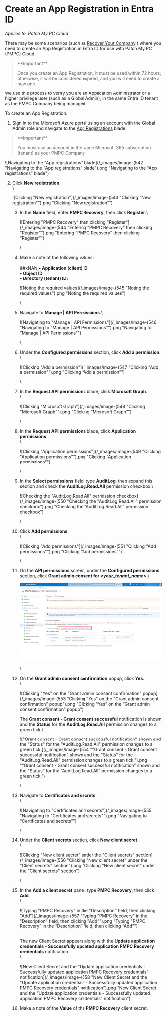 # Create an App Registration in Entra ID

_Applies to: Patch My PC Cloud_

There may be some scenarios (such as [Recover Your Company](../../cloud-administration/manage-your-cloud-company/recover-your-cloud-company.md) ) where you need to create an App Registration in Entra ID for use with Patch My PC (PMPC) Cloud.

<blockquote class="wp-block-quote">
<p>**Important**</p>
<p>Once you create an App Registration, it must be used within 72 hours; otherwise, it will be considered expired, and you will need to create a new one.</p>
</blockquote>

We use this process to verify you are an Application Administrator or a higher privilege user (such as a Global Admin), in the same Entra ID tenant as the PMPC Company being managed.

To create an App Registration:

1. Sign in to the Microsoft Azure portal using an account with the Global Admin role and navigate to the [App Registrations](https://portal.azure.com/#view/Microsoft_AAD_RegisteredApps/ApplicationsListBlade) blade.

<blockquote class="wp-block-quote">
<p>**Important**</p>
<p>You must use an account in the same Microsoft 365 subscription (tenant) as your PMPC Company.</p>
</blockquote>

![Navigating to the "App registrations" blade](/_images/image-(542 "Navigating to the \"App registrations\" blade").png "Navigating to the “App registrations” blade")

2.  Click **New registration**.\
    \


    ![Clicking "New registration"](/_images/image-(543 "Clicking \"New registration\"").png "Clicking “New registration”")



    3.  In the **Name** field, enter **PMPC Recovery**, then click **Register**.\


        ![Entering "PMPC Recovery" then clicking "Register"](/_images/image-(544 "Entering \"PMPC Recovery\" then clicking \"Register\"").png "Entering “PMPC Recovery” then clicking “Register”")

        \

    4.  Make a note of the following values:\
        \
        &#xNAN;**• Application (client) ID**\
        **• Object ID**\
        **• Directory (tenant) ID**\


        ![Noting the required values](/_images/image-(545 "Noting the required values").png "Noting the required values")

        \

    5.  Navigate to **Manage | API Permissions**.\


        ![Navigating to "Manage | API Permissions"](/_images/image-(546 "Navigating to \"Manage | API Permissions\"").png "Navigating to “Manage | API Permissions”")

        \

    6.  Under the **Configured permissions** section, click **Add a permission**.\
        \


        ![Clicking "Add a permission"](/_images/image-(547 "Clicking \"Add a permission\"").png "Clicking “Add a permission”")

        \

    7.  In the **Request API permissions** blade, click **Microsoft Graph**.\
        \


        ![Clicking "Microsoft Graph"](/_images/image-(548 "Clicking \"Microsoft Graph\"").png "Clicking “Microsoft Graph”")

        \

    8.  In the **Request API permissions** blade, click **Application permissions**.\
        \


        ![Clicking "Application permissions"](/_images/image-(549 "Clicking \"Application permissions\"").png "Clicking “Application permissions”")

        \

    9.  In the **Select permissions** field, type **AuditLog**, then expand this section and check the **AuditLog.Read.All** permission checkbox.\


        ![Checking the "AuditLog.Read.All" permission checkbox](/_images/image-(550 "Checking the \"AuditLog.Read.All\" permission checkbox").png "Checking the “AuditLog.Read.All” permission checkbox")

        \

    10. Click **Add permissions**.\
        \


        ![Clicking "Add permissions"](/_images/image-(551 "Clicking \"Add permissions\"").png "Clicking “Add permissions”")

        \

    11. On the **API permissions** screen, under the **Configured permissions** section, click **Grant admin consent for <**_**your\_tenant\_name**_**>**.\


        ![](/_images/image-(552).png)

        \

    12. On the **Grant admin consent confirmation** popup, click **Yes**.\
        \


        ![Clicking "Yes" on the "Grant admin consent confirmation" popup](/_images/image-(553 "Clicking \"Yes\" on the \"Grant admin consent confirmation\" popup").png "Clicking “Yes” on the “Grant admin consent confirmation” popup")

        The **Grant consent - Grant consent successful** notification is shown and the **Status** for the **AuditLog.Read.All** permission changes to a green tick.\


        !["Grant consent - Grant consent successful notification" shown and the "Status" for the "AuditLog.Read.All" permission changes to a green tick.](/_images/image-(554 "\"Grant consent - Grant consent successful notification\" shown and the \"Status\" for the \"AuditLog.Read.All\" permission changes to a green tick.").png "“Grant consent - Grant consent successful notification” shown and the “Status” for the “AuditLog.Read.All” permission changes to a green tick.")

        \

    13. Navigate to **Certificates and secrets**.\
        \


        ![Navigating to "Certificates and secrets"](/_images/image-(555 "Navigating to \"Certificates and secrets\"").png "Navigating to “Certificates and secrets”")

        \

    14. Under the **Client secrets** section, click **New client secret**.\
        \


        ![Clicking "New client secret" under the "Client secrets" section](/_images/image-(556 "Clicking \"New client secret\" under the \"Client secrets\" section").png "Clicking “New client secret” under the “Client secrets” section")

        \

    15. In the **Add a client secret** panel, type **PMPC Recovery**, then click **Add**.\
        \


        ![Typing "PMPC Recovery" in the "Description" field, then clicking "Add"](/_images/image-(557 "Typing \"PMPC Recovery\" in the \"Description\" field, then clicking \"Add\"").png "Typing “PMPC Recovery” in the “Description” field, then clicking “Add”")

        \
        The new Client Secret appears along with the **Update application credentials - Successfully updated application PMPC Recovery credentials** notification.\
        \


        ![New Client Secret and the "Update application credentials - Successfully updated application PMPC Recovery credentials" notification](/_images/image-(558 "New Client Secret and the \"Update application credentials - Successfully updated application PMPC Recovery credentials\" notification").png "New Client Secret and the “Update application credentials - Successfully updated application PMPC Recovery credentials” notification")


    16. Make a note of the **Value** of the **PMPC Recovery** client secret.